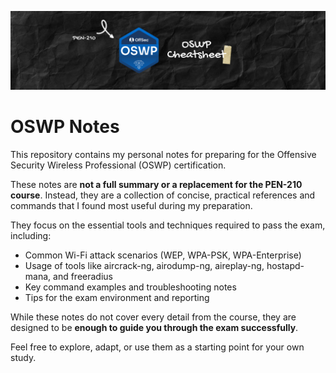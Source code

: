 ![OSWP Banner](banner.png)

# OSWP Notes

This repository contains my personal notes for preparing for the Offensive Security Wireless Professional (OSWP) certification.

These notes are **not a full summary or a replacement for the PEN-210 course**. Instead, they are a collection of concise, practical references and commands that I found most useful during my preparation.

They focus on the essential tools and techniques required to pass the exam, including:

- Common Wi-Fi attack scenarios (WEP, WPA-PSK, WPA-Enterprise)
- Usage of tools like aircrack-ng, airodump-ng, aireplay-ng, hostapd-mana, and freeradius
- Key command examples and troubleshooting notes
- Tips for the exam environment and reporting

While these notes do not cover every detail from the course, they are designed to be **enough to guide you through the exam successfully**.

Feel free to explore, adapt, or use them as a starting point for your own study.
